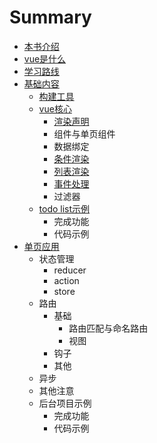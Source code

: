 # Summary

* [本书介绍](README.md)
* [vue是什么](vue是什么.md)
* [学习路线](学习路线.md)
* [基础内容](基础内容.md)
    * [构建工具](构建工具.md)
    * [vue核心](vue核心.md)
        * [渲染声明](渲染声明.md)
        * 组件与单页组件
        * 数据绑定
        * [条件渲染](条件渲染.md)
        * [列表渲染](列表渲染.md)
        * [事件处理](事件处理.md)
        * 过滤器
    * [todo list示例](todo-list示例.md)
        * 完成功能
        * 代码示例
* [单页应用](单页应用.md)
    * 状态管理
        * reducer
        * action
        * store
    * 路由
        * 基础
            * 路由匹配与命名路由
            * 视图
        * 钩子
        * 其他
    * 异步
    * 其他注意
    * 后台项目示例
        * 完成功能
        * 代码示例


